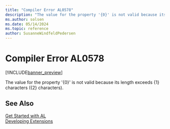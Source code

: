 ```yaml
---
title: "Compiler Error AL0578"
description: "The value for the property '{0}' is not valid because its length exceeds {1} characters ({2} characters)."
ms.author: solsen
ms.date: 05/14/2024
ms.topic: reference
author: SusanneWindfeldPedersen
---
```

[//]: # (START>DO_NOT_EDIT)
[//]: # (IMPORTANT:Do not edit any of the content between here and the END>DO_NOT_EDIT.)
[//]: # (Any modifications should be made in the .xml files in the ModernDev repo.)
# Compiler Error AL0578

[!INCLUDE[banner_preview](../includes/banner_preview.md)]

The value for the property '{0}' is not valid because its length exceeds {1} characters ({2} characters).


[//]: # (IMPORTANT: END>DO_NOT_EDIT)
## See Also  
[Get Started with AL](../devenv-get-started.md)  
[Developing Extensions](../devenv-dev-overview.md)  